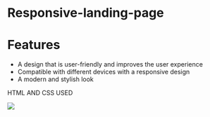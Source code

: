 ﻿# Responsive-landing-page

<h1>Features</h1>

<ul>
<li>A design that is user-friendly and improves the user experience</li>

<li>Compatible with different devices with a responsive design</li>

<li>A modern and stylish look</li>
</ul>

HTML AND CSS USED

![](gif/landing-page.gif)
